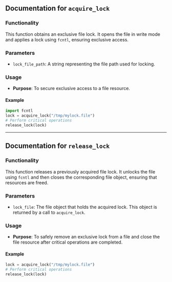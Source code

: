 ## Documentation for `acquire_lock`

### Functionality

This function obtains an exclusive file lock. It opens the file in write mode and applies a lock using `fcntl`, ensuring exclusive access.

### Parameters

- `lock_file_path`: A string representing the file path used for locking.

### Usage

- **Purpose**: To secure exclusive access to a file resource.

#### Example

```python
import fcntl
lock = acquire_lock("/tmp/mylock.file")
# Perform critical operations
release_lock(lock)
```

---

## Documentation for `release_lock`

### Functionality

This function releases a previously acquired file lock. It unlocks the file using `fcntl` and then closes the corresponding file object, ensuring that resources are freed.

### Parameters

- `lock_file`: The file object that holds the acquired lock. This object is returned by a call to `acquire_lock`.

### Usage

- **Purpose**: To safely remove an exclusive lock from a file and close the file resource after critical operations are completed.

#### Example

```python
lock = acquire_lock("/tmp/mylock.file")
# Perform critical operations
release_lock(lock)
```